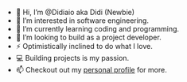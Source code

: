 - 👋 Hi, I’m @Didiaio aka Didi (Newbie)
- 👀 I’m interested in software engineering.
- 🌱 I’m currently learning coding and programming.
- 💞️ I’m looking to build as a project developer.
- ⚡ Optimistically inclined to do what I love.
- 💻 Building projects is my passion.
- 📫 Checkout out my [personal profile](https://didiaio.github.io/Didiaio/src/index.html) for more.

<!---
Didiaio/Didiaio is a ✨ special ✨ repository because its `README.md` (this file) appears on your GitHub profile.
You can click the Preview link to take a look at your changes.
--->
